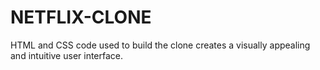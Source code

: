 # NETFLIX-CLONE
HTML and CSS code used to build the clone creates a visually appealing and intuitive user interface.
